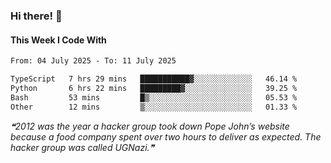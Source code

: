 ### Hi there! 👋

#### This Week I Code With
<!--START_SECTION:waka-->

```txt
From: 04 July 2025 - To: 11 July 2025

TypeScript   7 hrs 29 mins   ███████████▓░░░░░░░░░░░░░   46.14 %
Python       6 hrs 22 mins   █████████▓░░░░░░░░░░░░░░░   39.25 %
Bash         53 mins         █▒░░░░░░░░░░░░░░░░░░░░░░░   05.53 %
Other        12 mins         ▒░░░░░░░░░░░░░░░░░░░░░░░░   01.33 %
```

<!--END_SECTION:waka-->

<!--STARTS_HERE_QUOTE_README-->
<i>❝2012 was the year a hacker group took down Pope John’s website because a food company spent over two hours to deliver as expected. The hacker group was called UGNazi.❞</i>
<!--ENDS_HERE_QUOTE_README-->
